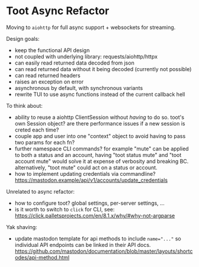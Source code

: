 Toot Async Refactor
===================

Moving to `aiohttp` for full async support + websockets for streaming.

Design goals:

- keep the functional API design
- not coupled with underlying library: requests/aiohttp/httpx
- can easily read returned data decoded from json
- can read returned data without it being decoded (currently not possible)
- can read returned headers
- raises an exception on error
- asynchronous by default, with synchronous variants
- rewrite TUI to use async functions instead of the current callback hell

To think about:

- ability to reuse a aiohttp ClientSession without _having_ to do so. toot's own
  Session object? are there performance issues if a new session is creted each
  time?
- couple app and user into one "context" object to avoid having to pass two
  params for each fn?
- further namespace CLI commands? for example "mute" can be applied to both a
  status and an account, having "toot status mute" and "toot account mute"
  would solve it at expense of verbosity and breaking BC. alternatively, "toot
  mute" could act on a status or account.
- how to implement updating credentials via commandline?
  https://mastodon.example/api/v1/accounts/update_credentials

Unrelated to async refactor:

- how to configure toot? global settings, per-server settings, ...
- is it worth to switch to `click` for CLI, see:
  https://click.palletsprojects.com/en/8.1.x/why/#why-not-argparse

Yak shaving:

- update mastodon template for api methods to include `name="..."` so individual
  API endpoints can be linked in their API docs.
  https://github.com/mastodon/documentation/blob/master/layouts/shortcodes/api-method.html
